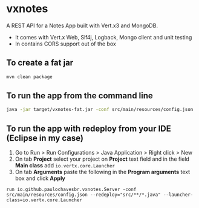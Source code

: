 # vxnotes
A REST API for a Notes App built with Vert.x3 and MongoDB.

- It comes with Vert.x Web, Slf4j, Logback, Mongo client and unit testing
- In contains CORS support out of the box

## To create a fat jar

```sh
mvn clean package
```

## To run the app from the command line

```sh
java -jar target/vxnotes-fat.jar -conf src/main/resources/config.json
```

## To run the app with redeploy from your IDE (Eclipse in my case)

1. Go to Run > Run Configurations > Java Application > Right click > New
2. On tab **Project** select your project on **Project** text field and in the field **Main class** add `io.vertx.core.Launcher`
3. On tab **Arguments** paste the following in the **Program arguments** text box and click **Apply**

```
run io.github.paulochavesbr.vxnotes.Server -conf src/main/resources/config.json --redeploy="src/**/*.java" --launcher-class=io.vertx.core.Launcher
```
